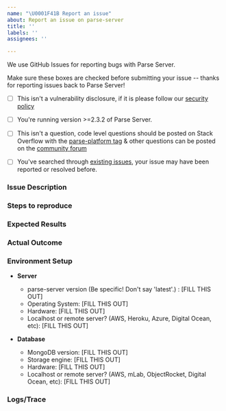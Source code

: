 ```yaml
---
name: "\U0001F41B Report an issue"
about: Report an issue on parse-server
title: ''
labels: ''
assignees: ''

---
```


We use GitHub Issues for reporting bugs with Parse Server.

Make sure these boxes are checked before submitting your issue -- thanks for reporting issues back to Parse Server!

- [ ] This isn't a vulnerability disclosure, if it is please follow our [security policy](https://github.com/parse-community/parse-server/blob/master/SECURITY.md)

- [ ] You're running version >=2.3.2 of Parse Server.

- [ ] This isn't a question, code level questions should be posted on Stack Overflow with the [parse-platform tag](https://stackoverflow.com/questions/tagged/parse-platform) & other questions can be posted on the [community forum](https://community.parseplatform.org)

- [ ] You've searched through [existing issues](https://github.com/parse-community/parse-server/issues?q=is%3Aissue), your issue may have been reported or resolved before.

### Issue Description

<!--- Describe your issue in as much detail as possible. -->

### Steps to reproduce

<!--- Please include a detailed list of steps that reproduce the issue. Include curl commands when applicable.  --->
 
### Expected Results

<!--- What you expected to happen. --->

### Actual Outcome

<!--- What is happening instead. --->

### Environment Setup

- **Server**
  - parse-server version (Be specific! Don't say 'latest'.) : [FILL THIS OUT]
  - Operating System:     [FILL THIS OUT]
  - Hardware:             [FILL THIS OUT]
  - Localhost or remote server? (AWS, Heroku, Azure, Digital Ocean, etc): [FILL THIS OUT]

- **Database**
  - MongoDB version: [FILL THIS OUT]
  - Storage engine:  [FILL THIS OUT]
  - Hardware:        [FILL THIS OUT]
  - Localhost or remote server? (AWS, mLab, ObjectRocket, Digital Ocean, etc): [FILL THIS OUT]

### Logs/Trace

<!--- Include all relevant logs. You can turn on additional logging by configuring VERBOSE=1 in your environment. --->
